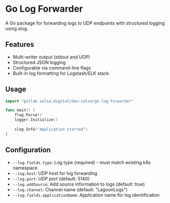 # Go Log Forwarder

A Go package for forwarding logs to UDP endpoints with structured logging using slog.

## Features

- Multi-writer output (stdout and UDP)
- Structured JSON logging
- Configurable via command-line flags
- Built-in log formatting for Logstash/ELK stack

## Usage

```go
import "gitlab.salsa.digital/dev-salsa/go-log-forwarder"

func main() {
    flag.Parse()
    logger.Initialize()
    
    slog.Info("Application started")
}
```

## Configuration

- `--log.fields.type`: Log type (required) - must match existing k8s namespace
- `--log.host`: UDP host for log forwarding
- `--log.port`: UDP port (default: 5140)
- `--log.addSource`: Add source information to logs (default: true)
- `--log.channel`: Channel name (default: "LagoonLogs")
- `--log.fields.applicationName`: Application name for log identification 